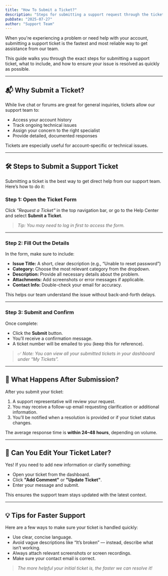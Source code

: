 ```yaml
---
title: "How To Submit a Ticket?"
description: "Steps for submitting a support request through the ticketing system."
pubDate: "2025-07-27"
author: "Support Team"
---
```

When you're experiencing a problem or need help with your account, submitting a support ticket is the fastest and most reliable way to get assistance from our team.

This guide walks you through the exact steps for submitting a support ticket, what to include, and how to ensure your issue is resolved as quickly as possible.

---

## 📬 Why Submit a Ticket?

While live chat or forums are great for general inquiries, tickets allow our support team to:

- Access your account history
- Track ongoing technical issues
- Assign your concern to the right specialist
- Provide detailed, documented responses

Tickets are especially useful for account-specific or technical issues.

---

## 🛠️ Steps to Submit a Support Ticket

Submitting a ticket is the best way to get direct help from our support team. Here’s how to do it:

### **Step 1: Open the Ticket Form**
Click _"Request a Ticket"_ in the top navigation bar, or go to the Help Center and select **Submit a Ticket**.

> _Tip: You may need to log in first to access the form._

---

### **Step 2: Fill Out the Details**

In the form, make sure to include:

- **Issue Title:** A short, clear description (e.g., “Unable to reset password”)
- **Category:** Choose the most relevant category from the dropdown.
- **Description:** Provide all necessary details about the problem.
- **Attachments:** Add screenshots or error messages if applicable.
- **Contact Info:** Double-check your email for accuracy.

This helps our team understand the issue without back-and-forth delays.

---

### **Step 3: Submit and Confirm**

Once complete:

- Click the **Submit** button.
- You’ll receive a confirmation message.
- A ticket number will be emailed to you (keep this for reference).

> ✅ _Note: You can view all your submitted tickets in your dashboard under “My Tickets”._

---

## 🧠 What Happens After Submission?

After you submit your ticket:

1. A support representative will review your request.
2. You may receive a follow-up email requesting clarification or additional information.
3. You’ll be notified when a resolution is provided or if your ticket status changes.

The average response time is **within 24–48 hours**, depending on volume.

---

## 🔄 Can You Edit Your Ticket Later?

Yes! If you need to add new information or clarify something:

- Open your ticket from the dashboard.
- Click **"Add Comment"** or **"Update Ticket"**.
- Enter your message and submit.

This ensures the support team stays updated with the latest context.

---

## 💡 Tips for Faster Support

Here are a few ways to make sure your ticket is handled quickly:

- Use clear, concise language.
- Avoid vague descriptions like “It’s broken” — instead, describe what isn’t working.
- Always attach relevant screenshots or screen recordings.
- Make sure your contact email is correct.

> _The more helpful your initial ticket is, the faster we can resolve it!_

